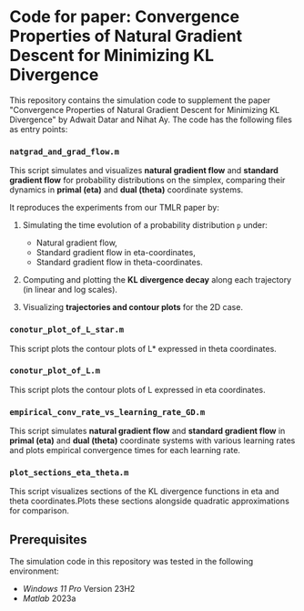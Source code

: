 # Code for paper: Convergence Properties of Natural Gradient Descent for Minimizing KL Divergence

This repository contains the simulation code to supplement the paper "Convergence Properties of Natural Gradient Descent for Minimizing KL Divergence" by Adwait Datar and Nihat Ay.
The code has the following files as entry points:

### `natgrad_and_grad_flow.m`

This script simulates and visualizes **natural gradient flow** and **standard gradient flow** for probability distributions on the simplex, comparing their dynamics in **primal (eta)** and **dual (theta)** coordinate systems.

It reproduces the experiments from our TMLR paper by:

1. Simulating the time evolution of a probability distribution `p` under:
   - Natural gradient flow,
   - Standard gradient flow in eta-coordinates,
   - Standard gradient flow in theta-coordinates.

2. Computing and plotting the **KL divergence decay** along each trajectory (in linear and log scales).

3. Visualizing **trajectories and contour plots** for the 2D case.

### `conotur_plot_of_L_star.m`

This script plots the contour plots of L* expressed in theta coordinates.

### `conotur_plot_of_L.m`

This script plots the contour plots of L expressed in eta coordinates.

### `empirical_conv_rate_vs_learning_rate_GD.m`

This script simulates **natural gradient flow** and **standard gradient flow** in **primal (eta)** and **dual (theta)** coordinate systems with various learning rates and plots empirical convergence times for each learning rate.

### `plot_sections_eta_theta.m`

This script visualizes sections of the KL divergence functions in eta and theta coordinates.Plots these sections alongside quadratic approximations for comparison.


## Prerequisites
The simulation code in this repository was tested in the following environment:
* *Windows 11 Pro* Version 23H2
* *Matlab* 2023a